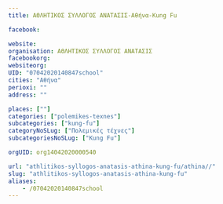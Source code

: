 ```yaml
---
title: ΑΘΛΗΤΙΚΟΣ ΣΥΛΛΟΓΟΣ ΑΝΑΤΑΣΙΣ-Αθήνα-Kung Fu

facebook:

website:
organisation: ΑΘΛΗΤΙΚΟΣ ΣΥΛΛΟΓΟΣ ΑΝΑΤΑΣΙΣ
facebookorg:
websiteorg:
UID: "07042020140847school"
cities: "Αθήνα"
perioxi: ""
address: ""

places: [""]
categories: ["polemikes-texnes"]
subcategories: ["kung-fu"]
categoryNoSLug: ["Πολεμικές τέχνες"]
subcategoriesNoSLug: ["Kung Fu"]

orgUID: org14042020000540

url: "athlitikos-syllogos-anatasis-athina-kung-fu/athina//"
slug: "athlitikos-syllogos-anatasis-athina-kung-fu"
aliases:
    - /07042020140847school
---
```





